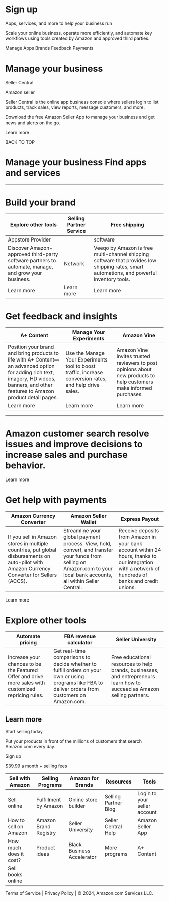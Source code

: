 # Sign up

Apps, services, and more to help your business run

Scale your online business, operate more efficiently, and automate key workflows using tools created by Amazon and approved third parties.

Manage
Apps
Brands
Feedback
Payments

# Manage your business

Seller Central

Amazon seller

Seller Central is the online app business console where sellers login to list products, track sales, view reports, message customers, and more.

Download the free Amazon Seller App to manage your business and get news and alerts on the go.

Learn more

BACK TO TOP

# Manage your business Find apps and services
---
# Build your brand

|Explore other tools|Selling Partner Service|Free shipping|
|---|---|---|
|Appstore Provider| |software|
|Discover Amazon-approved third-party software partners to automate, manage, and grow your business.|Network|Veeqo by Amazon is free multi-channel shipping software that provides low shipping rates, smart automations, and powerful inventory tools.|
|Learn more|Learn more|Learn more|

# Get feedback and insights

|A+ Content|Manage Your Experiments|Amazon Vine|
|---|---|---|
|Position your brand and bring products to life with A+ Content—an advanced option for adding rich text, imagery, HD videos, banners, and other features to Amazon product detail pages.|Use the Manage Your Experiments tool to boost traffic, increase conversion rates, and help drive sales.|Amazon Vine invites trusted reviewers to post opinions about new products to help customers make informed purchases.|
|Learn more|Learn more|Learn more|
---
# Amazon customer search resolve issues and improve decisions to increase sales and purchase behavior.

Learn more

# Get help with payments

|Amazon Currency Converter|Amazon Seller Wallet|Express Payout|
|---|---|---|
|If you sell in Amazon stores in multiple countries, put global disbursements on auto-pilot with Amazon Currency Converter for Sellers (ACCS).|Streamline your global payment process. View, hold, convert, and transfer your funds from selling on Amazon.com to your local bank accounts, all within Seller Central.|Receive deposits from Amazon in your bank account within 24 hours, thanks to our integration with a network of hundreds of banks and credit unions.|

Learn more

# Explore other tools

|Automate pricing|FBA revenue calculator|Seller University|
|---|---|---|
|Increase your chances to be the Featured Offer and drive more sales with customized repricing rules.|Get real-time comparisons to decide whether to fulfill orders on your own or using programs like FBA to deliver orders from customers on Amazon.com.|Free educational resources to help brands, businesses, and entrepreneurs learn how to succeed as Amazon selling partners.|

Learn more
---
Start selling today

Put your products in front of the millions of customers that search Amazon.com every day.

Sign up

$39.99 a month + selling fees

|Sell with Amazon|Selling Programs|Amazon for Brands|Resources|Tools|
|---|---|---|---|---|
|Sell online|Fulfillment by Amazon|Online store builder|Selling Partner Blog|Login to your seller account|
|How to sell on Amazon|Amazon Brand Registry|Seller University|Seller Central Help|Amazon Seller App|
|How much does it cost?|Product ideas|Black Business Accelerator|More programs|A+ Content|
|Sell books online| | | | |

Terms of Service | Privacy Policy | © 2024, Amazon.com Services LLC.